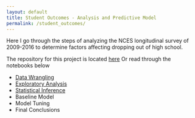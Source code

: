 ```yaml
---
layout: default
title: Student Outcomes - Analysis and Predictive Model
permalink: /student_outcomes/
---
```


Here I go through the steps of analyzing the NCES longitudinal survey of 2009-2016 to determine factors affecting dropping out of high school.

The repository for this project is located [here](https://github.com/cemalec/Data-Science-Porfolio/tree/master/Capstone%20ProjectOne)
Or read through the notebooks below

- <a href = "_portfolio/so_data_wrangling">Data Wrangling</a>
- <a href = "_portfolio/SO_EDA/so_eda">Exploratory Analysis</a>
- <a href = "_portfolio/so_statistical_inference">Statistical Inference</a>
- Baseline Model
- Model Tuning
- Final Conclusions
